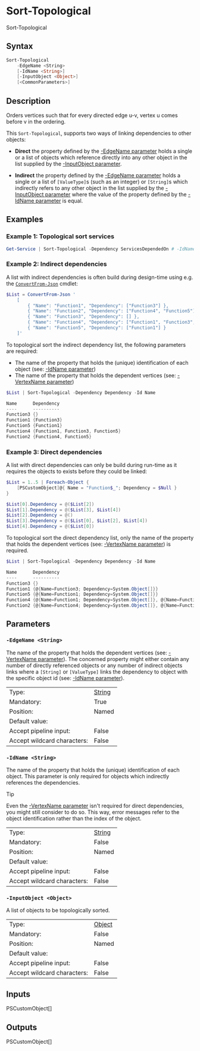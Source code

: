 <!-- markdownlint-disable MD033 -->
# Sort-Topological

Sort-Topological

## Syntax

```PowerShell
Sort-Topological
    -EdgeName <String>
    [-IdName <String>]
    [-InputObject <Object>]
    [<CommonParameters>]
```

## Description

Orders vertices such that for every directed edge u-v, vertex u comes before v in the ordering.

This `Sort-Topological`, supports two ways of linking dependencies to other objects:

* **Direct** the property defined by the [-EdgeName parameter](#-edgename-parameter) holds a single or a list of objects which reference
directly into any other object in the list supplied by the [-InputObject parameter](#-inputobject-parameter).

* **Indirect** the property defined by the [-EdgeName parameter](#-edgename-parameter) holds a single or a list of `[ValueType]`s
(such as an integer) or `[String]`s which indirectly refers to any other object in the list supplied by the
[-InputObject parameter](#-inputobject-parameter) where the value of the property defined by the [-IdName parameter](#-idname-parameter) is equal.

## Examples

### Example 1: Topological sort services


```PowerShell
Get-Service | Sort-Topological -Dependency ServicesDependedOn # -IdName Name
```

### Example 2: Indirect dependencies


A list with indirect dependencies is often build during design-time using e.g. the [`ConvertFrom-Json`](https://go.microsoft.com/fwlink/?LinkID=2096606) cmdlet:

```PowerShell
$List = ConvertFrom-Json '
    [
        { "Name": "Function1", "Dependency": ["Function3"] },
        { "Name": "Function2", "Dependency": ["Function4", "Function5"] },
        { "Name": "Function3", "Dependency": [] },
        { "Name": "Function4", "Dependency": ["Function1", "Function3", "Function5"] },
        { "Name": "Function5", "Dependency": ["Function1"] }
    ]'
```

To topological sort the indirect dependency list, the following parameters are required:

* The name of the property that holds the (unique) identification of each object (see: [-IdName parameter](#-idname-parameter))
* The name of the property that holds the dependent vertices (see: [-VertexName parameter](#-vertexname-parameter))

```PowerShell
$List | Sort-Topological -Dependency Dependency -Id Name

Name      Dependency
----      ----------
Function3 {}
Function1 {Function3}
Function5 {Function1}
Function4 {Function1, Function3, Function5}
Function2 {Function4, Function5}
```

### Example 3: Direct dependencies


A list with direct dependencies can only be build during run-time as it requires the objects to exists before they
could be linked:

```PowerShell
$List = 1..5 | Foreach-Object {
    [PSCustomObject]@{ Name = "Function$_"; Dependency = $Null }
}

$List[0].Dependency = @($List[2])
$List[1].Dependency = @($List[3], $List[4])
$List[2].Dependency = @()
$List[3].Dependency = @($List[0], $List[2], $List[4])
$List[4].Dependency = @($List[0])
```

To topological sort the direct dependency list, only the name of the property that holds the dependent vertices
(see: [-VertexName parameter](#-vertexname-parameter)) is required.

```PowerShell
$List | Sort-Topological -Dependency Dependency -Id Name

Name      Dependency
----      ----------
Function3 {}
Function1 {@{Name=Function3; Dependency=System.Object[]}}
Function5 {@{Name=Function1; Dependency=System.Object[]}}
Function4 {@{Name=Function1; Dependency=System.Object[]}, @{Name=Function3; Dependency=System.Object[]}, @{Name=Function5; Dependency=SystΓÇª
Function2 {@{Name=Function4; Dependency=System.Object[]}, @{Name=Function5; Dependency=System.Object[]}}
```

## Parameters

### <a id="-edgename">**`-EdgeName <String>`**</a>

The name of the property that holds the dependent vertices (see: [-VertexName parameter](#-vertexname-parameter)).
The concerned property might either contain any number of directly referenced objects or any number of indirect
objects links where a `[String]` or `[ValueType]` links the dependency to object with the specific object id
(see: [-IdName parameter](#-idname-parameter)).

<table>
<tr><td>Type:</td><td><a href="https://docs.microsoft.com/en-us/dotnet/api/System.String">String</a></td></tr>
<tr><td>Mandatory:</td><td>True</td></tr>
<tr><td>Position:</td><td>Named</td></tr>
<tr><td>Default value:</td><td></td></tr>
<tr><td>Accept pipeline input:</td><td>False</td></tr>
<tr><td>Accept wildcard characters:</td><td>False</td></tr>
</table>

### <a id="-idname">**`-IdName <String>`**</a>

The name of the property that holds the (unique) identification of each object.
This parameter is only required for objects which indirectly references the dependencies.

> [!Tip]
>
> Even the [-VertexName parameter](#-vertexname-parameter) isn't required for direct dependencies, you might still consider to do so.
> This way, error messages refer to the object identification rather than the index of the object.

<table>
<tr><td>Type:</td><td><a href="https://docs.microsoft.com/en-us/dotnet/api/System.String">String</a></td></tr>
<tr><td>Mandatory:</td><td>False</td></tr>
<tr><td>Position:</td><td>Named</td></tr>
<tr><td>Default value:</td><td></td></tr>
<tr><td>Accept pipeline input:</td><td>False</td></tr>
<tr><td>Accept wildcard characters:</td><td>False</td></tr>
</table>

### <a id="-inputobject">**`-InputObject <Object>`**</a>

A list of objects to be topologically sorted.

<table>
<tr><td>Type:</td><td><a href="https://docs.microsoft.com/en-us/dotnet/api/System.Object">Object</a></td></tr>
<tr><td>Mandatory:</td><td>False</td></tr>
<tr><td>Position:</td><td>Named</td></tr>
<tr><td>Default value:</td><td></td></tr>
<tr><td>Accept pipeline input:</td><td>False</td></tr>
<tr><td>Accept wildcard characters:</td><td>False</td></tr>
</table>

## Inputs

PSCustomObject[]

## Outputs

PSCustomObject[]

[comment]: <> (Created with Get-MarkdownHelp: Install-Script -Name Get-MarkdownHelp)
